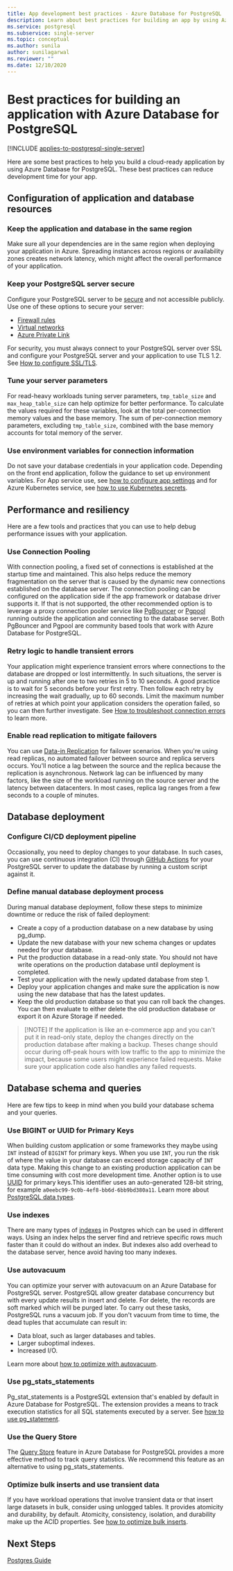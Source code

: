 ```yaml
---
title: App development best practices - Azure Database for PostgreSQL
description: Learn about best practices for building an app by using Azure Database for PostgreSQL.
ms.service: postgresql
ms.subservice: single-server
ms.topic: conceptual
ms.author: sunila
author: sunilagarwal
ms.reviewer: ""
ms.date: 12/10/2020
---
```


# Best practices for building an application with Azure Database for PostgreSQL

[!INCLUDE [applies-to-postgresql-single-server](../includes/applies-to-postgresql-single-server.md)]

Here are some best practices to help you build a cloud-ready application by using Azure Database for PostgreSQL. These best practices can reduce development time for your app.

## Configuration of application and database resources

### Keep the application and database in the same region

Make sure all your dependencies are in the same region when deploying your application in Azure. Spreading instances across regions or availability zones creates network latency, which might affect the overall performance of your application.

### Keep your PostgreSQL server secure

Configure your PostgreSQL server to be [secure](./concepts-security.md) and not accessible publicly. Use one of these options to secure your server:

- [Firewall rules](./concepts-firewall-rules.md)
- [Virtual networks](./concepts-data-access-and-security-vnet.md)
- [Azure Private Link](./concepts-data-access-and-security-private-link.md)

For security, you must always connect to your PostgreSQL server over SSL and configure your PostgreSQL server and your application to use TLS 1.2. See [How to configure SSL/TLS](./concepts-ssl-connection-security.md).

### Tune your server parameters

For read-heavy workloads tuning server parameters, `tmp_table_size` and `max_heap_table_size` can help optimize for better performance. To calculate the values required for these variables, look at the total per-connection memory values and the base memory. The sum of per-connection memory parameters, excluding `tmp_table_size`, combined with the base memory accounts for total memory of the server.

### Use environment variables for connection information

Do not save your database credentials in your application code. Depending on the front end application, follow the guidance to set up environment variables. For App service use, see [how to configure app settings](../../app-service/configure-common.md#configure-app-settings) and for Azure Kubernetes service, see [how to use Kubernetes secrets](https://kubernetes.io/docs/concepts/configuration/secret/).

## Performance and resiliency

Here are a few tools and practices that you can use to help debug performance issues with your application.

### Use Connection Pooling

With connection pooling, a fixed set of connections is established at the startup time and maintained. This also helps reduce the memory fragmentation on the server that is caused by the dynamic new connections established on the database server. The connection pooling can be configured on the application side if the app framework or database driver supports it. If that is not supported, the other recommended option is to leverage a proxy connection pooler service like [PgBouncer](https://pgbouncer.github.io/) or [Pgpool](https://pgpool.net/mediawiki/index.php/Main_Page) running outside the application and connecting to the database server. Both PgBouncer and Pgpool are community based tools that work with Azure Database for PostgreSQL.

### Retry logic to handle transient errors
Your application might experience transient errors where connections to the database are dropped or lost intermittently. In such situations, the server is up and running after one to two retries in 5 to 10 seconds. A good practice is to wait for 5 seconds before your first retry. Then follow each retry by increasing the wait gradually, up to 60 seconds. Limit the maximum number of retries at which point your application considers the operation failed, so you can then further investigate. See [How to troubleshoot connection errors](./concepts-connectivity.md) to learn more.

### Enable read replication to mitigate failovers
You can use [Data-in Replication](./concepts-read-replicas.md) for failover scenarios. When you're using read replicas, no automated failover between source and replica servers occurs. You'll notice a lag between the source and the replica because the replication is asynchronous. Network lag can be influenced by many factors, like the size of the workload running on the source server and the latency between datacenters. In most cases, replica lag ranges from a few seconds to a couple of minutes.


## Database deployment

### Configure CI/CD deployment pipeline
Occasionally, you need to deploy changes to your database. In such cases, you can use continuous integration (CI) through [GitHub Actions](https://github.com/Azure/postgresql/blob/master/README.md) for your PostgreSQL server to update the database by running a custom script against it.

### Define manual database deployment process
During manual database deployment, follow these steps to minimize downtime or reduce the risk of failed deployment:

- Create a copy of a production database on a new database by using pg_dump.
- Update the new database with your new schema changes or updates needed for your database.
- Put the production database in a read-only state. You should not have write operations on the production database until deployment is completed.
- Test your application with the newly updated database from step 1.
- Deploy your application changes and make sure the application is now using the new database that has the latest updates.
- Keep the old production database so that you can roll back the changes. You can then evaluate to either delete the old production database or export it on Azure Storage if needed.

>  [!NOTE]
> If the application is like an e-commerce app and you can't put it in read-only state, deploy the changes directly on the production database after making a backup. Theses change should occur during off-peak hours with low traffic to the app to minimize the impact, because some users might experience failed requests. Make sure your application code also handles any failed requests.

## Database schema and queries
Here are few tips to keep in mind when you build your database schema and your queries.

### Use BIGINT or UUID for Primary Keys
When building custom application or some frameworks they maybe using `INT` instead of `BIGINT` for primary keys. When you use ```INT```, you run the risk of where the value in your database can exceed storage capacity of ```INT``` data type. Making this change to an existing production application can be time consuming with cost more development time. Another option is to use [UUID](https://www.postgresql.org/docs/current/datatype-uuid.html) for primary keys.This identifier uses an auto-generated 128-bit string, for example ```a0eebc99-9c0b-4ef8-bb6d-6bb9bd380a11```. Learn more about [PostgreSQL data types](https://www.postgresql.org/docs/8.1/datatype.html).

### Use indexes

There are many types of [indexes](https://www.postgresql.org/docs/9.1/indexes.html) in Postgres which can be used in different ways. Using an index helps the server find and retrieve specific rows much faster than it could do without an index. But indexes also add overhead to the database server, hence avoid having too many indexes.

### Use autovacuum
You can optimize your server with autovacuum on an Azure Database for PostgreSQL server. PostgreSQL allow greater database concurrency but with every update  results in insert and delete. For delete, the records are soft marked which will be purged later. To carry out these tasks, PostgreSQL runs a vacuum job. If you don't vacuum from time to time, the dead tuples that accumulate can result in:

- Data bloat, such as larger databases and tables.
- Larger suboptimal indexes.
- Increased I/O.

Learn more about [how to optimize with autovacuum](how-to-optimize-autovacuum.md).

### Use pg_stats_statements
Pg_stat_statements is a PostgreSQL extension that's enabled by default in Azure Database for PostgreSQL. The extension provides a means to track execution statistics for all SQL statements executed by a server. See [how to use pg_statement](how-to-optimize-query-stats-collection.md).


### Use the Query Store
The [Query Store](./concepts-query-store.md) feature in Azure Database for PostgreSQL provides a more effective method to track query statistics. We recommend this feature as an alternative to using pg_stats_statements.

### Optimize bulk inserts and use transient data
If you have workload operations that involve transient data or that insert large datasets in bulk, consider using unlogged tables. It provides atomicity and durability, by default. Atomicity, consistency, isolation, and durability make up the ACID properties. See [how to optimize bulk inserts](how-to-optimize-bulk-inserts.md).

## Next Steps
[Postgres Guide](http://postgresguide.com/)
